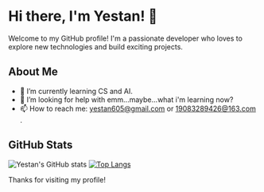# Hi there, I'm Yestan! 👋

Welcome to my GitHub profile! I'm a passionate developer who loves to explore new technologies and build exciting projects.

## About Me

- 🌱 I’m currently learning CS and AI.
- 🤔 I’m looking for help with emm...maybe...what i'm learning now?
- 📫 How to reach me: yestan605@gmail.com or 19083289426@163.com .

## GitHub Stats

![Yestan's GitHub stats](https://github-readme-stats.vercel.app/api?username=yestan1125&show_icons=true&theme=radical)
[![Top Langs](https://github-readme-stats.vercel.app/api/top-langs/?username=yestan1125&layout=donut)](https://github.com/anuraghazra/github-readme-stats)

Thanks for visiting my profile!

